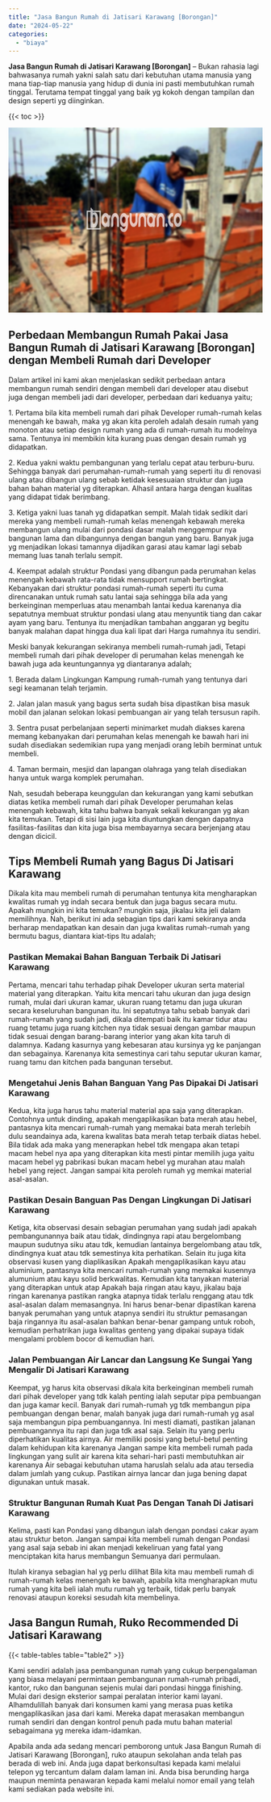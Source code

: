 ```yaml
---
title: "Jasa Bangun Rumah di Jatisari Karawang [Borongan]"
date: "2024-05-22"
categories: 
  - "biaya"
---
```


**Jasa Bangun Rumah di Jatisari Karawang \[Borongan\]** – Bukan rahasia lagi bahwasanya rumah yakni salah satu dari kebutuhan utama manusia yang mana tiap-tiap manusia yang hidup di dunia ini pasti membutuhkan rumah tinggal. Terutama tempat tinggal yang baik yg kokoh dengan tampilan dan design seperti yg diinginkan.

{{< toc >}}

![Jasa Bangun Rumah di Jatisari Karawang [Borongan]](/images/borong-bangunan-17.png)

## Perbedaan Membangun Rumah Pakai Jasa Bangun Rumah di Jatisari Karawang \[Borongan\] dengan Membeli Rumah dari Developer

Dalam artikel ini kami akan menjelaskan sedikit perbedaan antara membangun rumah sendiri dengan membeli dari developer atau disebut juga dengan membeli jadi dari developer, perbedaan dari keduanya yaitu;

1\. Pertama bila kita membeli rumah dari pihak Developer rumah-rumah kelas menengah ke bawah, maka yg akan kita peroleh adalah desain rumah yang monoton atau setiap design rumah yang ada di rumah-rumah itu modelnya sama. Tentunya ini membikin kita kurang puas dengan desain rumah yg didapatkan.

2\. Kedua yakni waktu pembangunan yang terlalu cepat atau terburu-buru. Sehingga banyak dari perumahan-rumah-rumah yang seperti itu di renovasi ulang atau dibangun ulang sebab ketidak kesesuaian struktur dan juga bahan bahan material yg diterapkan. Alhasil antara harga dengan kualitas yang didapat tidak berimbang.

3\. Ketiga yakni luas tanah yg didapatkan sempit. Malah tidak sedikit dari mereka yang membeli rumah-rumah kelas menengah kebawah mereka membangun ulang mulai dari pondasi dasar malah menggempur nya bangunan lama dan dibangunnya dengan bangun yang baru. Banyak juga yg menjadikan lokasi tamannya dijadikan garasi atau kamar lagi sebab memang luas tanah terlalu sempit.

4\. Keempat adalah struktur Pondasi yang dibangun pada perumahan kelas menengah kebawah rata-rata tidak mensupport rumah bertingkat. Kebanyakan dari struktur pondasi rumah-rumah seperti itu cuma direncanakan untuk rumah satu lantai saja sehingga bila ada yang berkeinginan memperluas atau menambah lantai kedua karenanya dia sepatutnya membuat struktur pondasi ulang atau menyuntik tiang dan cakar ayam yang baru. Tentunya itu menjadikan tambahan anggaran yg begitu banyak malahan dapat hingga dua kali lipat dari Harga rumahnya itu sendiri.

Meski banyak kekurangan sekiranya membeli rumah-rumah jadi, Tetapi membeli rumah dari pihak developer di perumahan kelas menengah ke bawah juga ada keuntungannya yg diantaranya adalah;

1\. Berada dalam Lingkungan Kampung rumah-rumah yang tentunya dari segi keamanan telah terjamin.

2\. Jalan jalan masuk yang bagus serta sudah bisa dipastikan bisa masuk mobil dan jalanan selokan lokasi pembuangan air yang telah tersusun rapih.

3\. Sentra pusat perbelanjaan seperti minimarket mudah diakses karena memang kebanyakan dari perumahan kelas menengah ke bawah hari ini sudah disediakan sedemikian rupa yang menjadi orang lebih berminat untuk membeli.

4\. Taman bermain, mesjid dan lapangan olahraga yang telah disediakan hanya untuk warga komplek perumahan.

Nah, sesudah beberapa keunggulan dan kekurangan yang kami sebutkan diatas ketika membeli rumah dari pihak Developer perumahan kelas menengah kebawah, kita tahu bahwa banyak sekali kekurangan yg akan kita temukan. Tetapi di sisi lain juga kita diuntungkan dengan dapatnya fasilitas-fasilitas dan kita juga bisa membayarnya secara berjenjang atau dengan dicicil.

## Tips Membeli Rumah yang Bagus Di Jatisari Karawang

Dikala kita mau membeli rumah di perumahan tentunya kita mengharapkan kwalitas rumah yg indah secara bentuk dan juga bagus secara mutu. Apakah mungkin ini kita temukan? mungkin saja, jikalau kita jeli dalam memilihnya. Nah, berikut ini ada sebagian tips dari kami sekiranya anda berharap mendapatkan kan desain dan juga kwalitas rumah-rumah yang bermutu bagus, diantara kiat-tips Itu adalah;

### Pastikan Memakai Bahan Banguan Terbaik Di Jatisari Karawang

Pertama, mencari tahu terhadap pihak Developer ukuran serta material material yang diterapkan. Yaitu kita mencari tahu ukuran dan juga design rumah, mulai dari ukuran kamar, ukuran ruang tetamu dan juga ukuran secara keseluruhan bangunan itu. Ini sepatutnya tahu sebab banyak dari rumah-rumah yang sudah jadi, dikala ditempati baik itu kamar tidur atau ruang tetamu juga ruang kitchen nya tidak sesuai dengan gambar maupun tidak sesuai dengan barang-barang interior yang akan kita taruh di dalamnya. Kadang kasurnya yang kebesaran atau kursinya yg ke panjangan dan sebagainya. Karenanya kita semestinya cari tahu seputar ukuran kamar, ruang tamu dan kitchen pada bangunan tersebut.

### Mengetahui Jenis Bahan Banguan Yang Pas Dipakai Di Jatisari Karawang

Kedua, kita juga harus tahu material material apa saja yang diterapkan. Contohnya untuk dinding, apakah mengaplikasikan bata merah atau hebel, pantasnya kita mencari rumah-rumah yang memakai bata merah terlebih dulu seandainya ada, karena kwalitas bata merah tetap terbaik diatas hebel. Bila tidak ada maka yang menerapkan hebel tdk mengapa akan tetapi macam hebel nya apa yang diterapkan kita mesti pintar memilih juga yaitu macam hebel yg pabrikasi bukan macam hebel yg murahan atau malah hebel yang reject. Jangan sampai kita peroleh rumah yg memkai material asal-asalan.

### Pastikan Desain Banguan Pas Dengan Lingkungan Di Jatisari Karawang

Ketiga, kita observasi desain sebagian perumahan yang sudah jadi apakah pembangunannya baik atau tidak, dindingnya rapi atau bergelombang maupun sudutnya siku atau tdk, kemudian lantainya bergelombang atau tdk, dindingnya kuat atau tdk semestinya kita perhatikan. Selain itu juga kita observasi kusen yang diaplikasikan Apakah mengaplikasikan kayu atau aluminium, pantasnya kita mencari rumah-rumah yang memakai kusennya alumunium atau kayu solid berkwalitas. Kemudian kita tanyakan material yang diterapkan untuk atap Apakah baja ringan atau kayu, jikalau baja ringan karenanya pastikan rangka atapnya tidak terlalu renggang atau tdk asal-asalan dalam memasangnya. Ini harus benar-benar dipastikan karena banyak perumahan yang untuk atapnya sendiri itu struktur pemasangan baja ringannya itu asal-asalan bahkan benar-benar gampang untuk roboh, kemudian perhatrikan juga kwalitas genteng yang dipakai supaya tidak mengalami problem bocor di kemudian hari.

### Jalan Pembuangan Air Lancar dan Langsung Ke Sungai Yang Mengalir Di Jatisari Karawang

Keempat, yg harus kita observasi dikala kita berkeinginan membeli rumah dari pihak developer yang tdk kalah penting ialah seputar pipa pembuangan dan juga kamar kecil. Banyak dari rumah-rumah yg tdk membangun pipa pembuangan dengan benar, malah banyak juga dari rumah-rumah yg asal saja membangun pipa pembuangannya. Ini mesti diamati, pastikan jalanan pembuangannya itu rapi dan juga tdk asal saja. Selain itu yang perlu diperhatikan kualitas airnya. Air memiliki posisi yang betul-betul penting dalam kehidupan kita karenanya Jangan sampe kita membeli rumah pada lingkungan yang sulit air karena kita sehari-hari pasti membutuhkan air karenanya Air sebagai kebutuhan utama haruslah selalu ada atau tersedia dalam jumlah yang cukup. Pastikan airnya lancar dan juga bening dapat digunakan untuk masak.

### Struktur Bangunan Rumah Kuat Pas Dengan Tanah Di Jatisari Karawang

Kelima, pasti kan Pondasi yang dibangun ialah dengan pondasi cakar ayam atau struktur beton. Jangan sampai kita membeli rumah dengan Pondasi yang asal saja sebab ini akan menjadi kekeliruan yang fatal yang menciptakan kita harus membangun Semuanya dari permulaan.

Itulah kiranya sebagian hal yg perlu dilihat Bila kita mau membeli rumah di rumah-rumah kelas menengah ke bawah, apabila kita mengharapkan mutu rumah yang kita beli ialah mutu rumah yg terbaik, tidak perlu banyak renovasi ataupun koreksi sesudah kita membelinya.

## Jasa Bangun Rumah, Ruko Recommended Di Jatisari Karawang

{{< table-tables table="table2" >}}

Kami sendiri adalah jasa pembangunan rumah yang cukup berpengalaman yang biasa melayani permintaan pembangunan rumah-rumah pribadi, kantor, ruko dan bangunan sejenis mulai dari pondasi hingga finishing. Mulai dari design eksterior sampai peralatan interior kami layani. Alhamdulillah banyak dari konsumen kami yang merasa puas ketika mengaplikasikan jasa dari kami. Mereka dapat merasakan membangun rumah sendiri dan dengan kontrol penuh pada mutu bahan material sebagaimana yg mereka idam-idamkan.

Apabila anda ada sedang mencari pemborong untuk Jasa Bangun Rumah di Jatisari Karawang \[Borongan\], ruko ataupun sekolahan anda telah pas berada di web ini. Anda juga dapat berkonsultasi kepada kami melalui telepon yg tercantum dalam dalam laman ini. Anda bisa berunding harga maupun meminta penawaran kepada kami melalui nomor email yang telah kami sediakan pada website ini.
